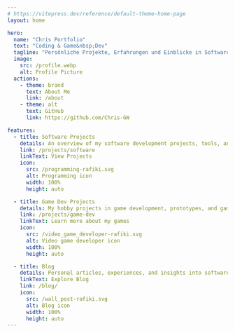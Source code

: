 ```yaml
---
# https://vitepress.dev/reference/default-theme-home-page
layout: home

hero:
  name: "Chris Portfolio"
  text: "Coding & Game&nbsp;Dev"
  tagline: "Persönliche Projekte, Erfahrungen und Einblicke in Softwareentwicklung & Game Development"
  image:
    src: /profile.webp
    alt: Profile Picture
  actions:
    - theme: brand
      text: About Me
      link: /about
    - theme: alt
      text: GitHub
      link: https://github.com/Chris-GW

features:
  - title: Software Projects
    details: An overview of my software development projects, tools, and applications.
    link: /projects/software
    linkText: View Projects
    icon:
      src: /programming-rafiki.svg
      alt: Programming icon
      width: 100%
      height: auto

  - title: Game Dev Projects
    details: My hobby projects in game development, prototypes, and game jam entries.
    link: /projects/game-dev
    linkText: Learn more about my games
    icon:
      src: /video_game_developer-rafiki.svg
      alt: Video game developer icon
      width: 100%
      height: auto

  - title: Blog
    details: Personal articles, experiences, and insights into software and game development.
    linkText: Explore Blog
    link: /blog/
    icon:
      src: /wall_post-rafiki.svg
      alt: Blog icon
      width: 100%
      height: auto
---
```

